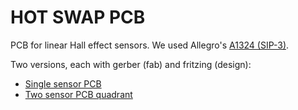 # HOT SWAP PCB

PCB for linear Hall effect sensors. We used Allegro's [A1324 (SIP-3)](https://www.digikey.com/product-detail/en/allegro-microsystems-llc/A1324LUA-T/620-1432-ND/2728144).

Two versions, each with gerber (fab) and fritzing (design):
- [Single sensor PCB](./single-sensor)
- [Two sensor PCB quadrant](./two-sensor) 
